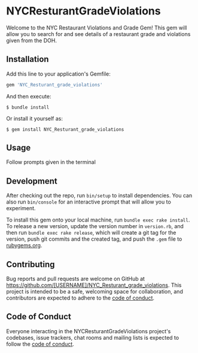 # NYCResturantGradeViolations

Welcome to the NYC Restaurant Violations and Grade Gem! This gem will allow you to search for and see details of a restaurant grade and violations given from the DOH.

## Installation

Add this line to your application's Gemfile:

```ruby
gem 'NYC_Resturant_grade_violations'
```

And then execute:

    $ bundle install

Or install it yourself as:

    $ gem install NYC_Resturant_grade_violations

## Usage

Follow prompts given in the terminal 

## Development

After checking out the repo, run `bin/setup` to install dependencies. You can also run `bin/console` for an interactive prompt that will allow you to experiment.

To install this gem onto your local machine, run `bundle exec rake install`. To release a new version, update the version number in `version.rb`, and then run `bundle exec rake release`, which will create a git tag for the version, push git commits and the created tag, and push the `.gem` file to [rubygems.org](https://rubygems.org).

## Contributing

Bug reports and pull requests are welcome on GitHub at https://github.com/[USERNAME]/NYC_Resturant_grade_violations. This project is intended to be a safe, welcoming space for collaboration, and contributors are expected to adhere to the [code of conduct](https://github.com/[USERNAME]/NYC_Resturant_grade_violations/blob/master/CODE_OF_CONDUCT.md).

## Code of Conduct

Everyone interacting in the NYCResturantGradeViolations project's codebases, issue trackers, chat rooms and mailing lists is expected to follow the [code of conduct](https://github.com/[USERNAME]/NYC_Resturant_grade_violations/blob/master/CODE_OF_CONDUCT.md).
